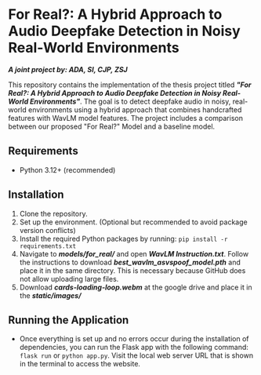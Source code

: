 # **For Real?: A Hybrid Approach to Audio Deepfake Detection in Noisy Real-World Environments**

***A joint project by: ADA, SI, CJP, ZSJ***

This repository contains the implementation of the thesis project titled ***"For Real?: A Hybrid Approach to Audio Deepfake Detection in Noisy Real-World Environments"***. The goal is to detect deepfake audio in noisy, real-world environments using a hybrid approach that combines handcrafted features with WavLM model features. The project includes a comparison between our proposed "For Real?" Model and a baseline model.

## Requirements
- Python 3.12+ (recommended)

## Installation
1. Clone the repository.
2. Set up the environment. (Optional but recommended to avoid package version conflicts)
3. Install the required Python packages by running: `pip install -r requirements.txt`
4. Navigate to ***models/for_real/*** and open ***WavLM Instruction.txt***. Follow the instructions to download ***best_wavlm_asvspoof_model.pth*** and place it in the same directory. This is necessary because GitHub does not allow uploading large files.
5. Download ***cards-loading-loop.webm*** at the google drive and place it in the ***static/images/***

## Running the Application
- Once everything is set up and no errors occur during the installation of dependencies, you can run the Flask app with the following command:
  `flask run` or `python app.py`. Visit the local web server URL that is shown in the terminal to access the website.
